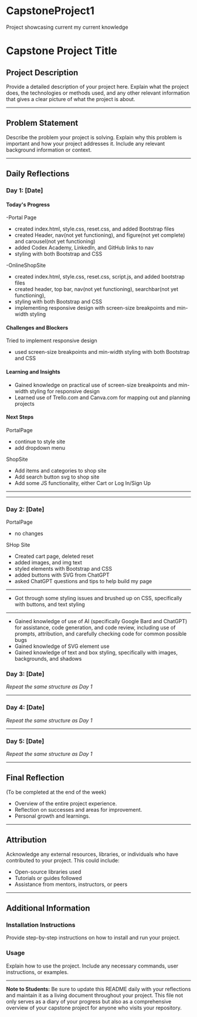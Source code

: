 # CapstoneProject1

Project showcasing current my current knowledge

# Capstone Project Title

## Project Description

Provide a detailed description of your project here. Explain what the project does, the technologies or methods used, and any other relevant information that gives a clear picture of what the project is about.

---

## Problem Statement

Describe the problem your project is solving. Explain why this problem is important and how your project addresses it. Include any relevant background information or context.

---

## Daily Reflections

### Day 1: [Date]

#### Today's Progress

-Portal Page

- created index.html, style.css, reset.css, and added Bootstrap files
- created Header, nav(not yet functioning), and figure(not yet complete) and carousel(not yet functioning)
- added Codex Academy, LinkedIn, and GitHub links to nav
- styling with both Bootstrap and CSS

-OnlineShopSite

- created index.html, style.css, reset.css, script.js, and added bootstrap files
- created header, top bar, nav(not yet functioning), searchbar(not yet functioning),
- styling with both Bootstrap and CSS
- implementing responsive design with screen-size breakpoints and min-width styling

#### Challenges and Blockers

Tried to implement responsive design

- used screen-size breakpoints and min-width styling with both Bootstrap and CSS

#### Learning and Insights

- Gained knowledge on practical use of screen-size breakpoints and
  min-width styling for responsive design
- Learned use of Trello.com and Canva.com for mapping out and planning projects

#### Next Steps

PortalPage

- continue to style site
- add dropdown menu

ShopSite

- Add items and categories to shop site
- Add search button svg to shop site
- Add some JS functionality, either Cart or Log In/Sign Up

---

---

### Day 2: [Date]

PortalPage

- no changes

SHop Site

- Created cart page, deleted reset
- added images, and img text
- styled elements with Bootstrap and CSS
- added buttons with SVG from ChatGPT
- asked ChatGPT questions and tips to help build my page

---

- Got through some styling issues and brushed up on CSS, specifically with buttons, and text styling

---

- Gained knowledge of use of AI (specifically Google Bard and ChatGPT) for assistance, code generation, and code review, including use of prompts, attribution, and carefully checking code for common possible bugs
- Gained knowledge of SVG element use
- Gained knowledge of text and box styling, specifically with images, backgrounds, and shadows

### Day 3: [Date]

_Repeat the same structure as Day 1_

---

### Day 4: [Date]

_Repeat the same structure as Day 1_

---

### Day 5: [Date]

_Repeat the same structure as Day 1_

---

## Final Reflection

(To be completed at the end of the week)

- Overview of the entire project experience.
- Reflection on successes and areas for improvement.
- Personal growth and learnings.

---

## Attribution

Acknowledge any external resources, libraries, or individuals who have contributed to your project. This could include:

- Open-source libraries used
- Tutorials or guides followed
- Assistance from mentors, instructors, or peers

---

## Additional Information

### Installation Instructions

Provide step-by-step instructions on how to install and run your project.

### Usage

Explain how to use the project. Include any necessary commands, user instructions, or examples.

---

**Note to Students:** Be sure to update this README daily with your reflections and maintain it as a living document throughout your project. This file not only serves as a diary of your progress but also as a comprehensive overview of your capstone project for anyone who visits your repository.
